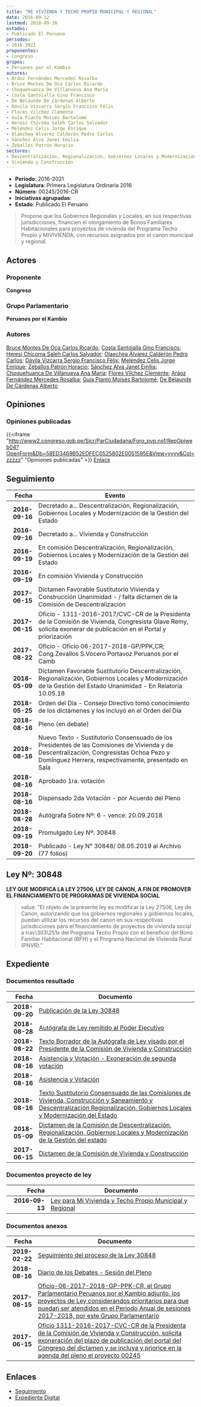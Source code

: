```yaml
---
title: "MI VIVIENDA Y TECHO PROPIO MUNICIPAL Y REGIONAL"
date: 2016-09-12
lastmod: 2018-09-20
estados:
- Publicado El Peruano
periodos:
- 2016-2021
proponentes:
- Congreso
grupos:
- Peruanos por el Kambio
autores:
- Aráoz Fernández Mercedes Rosalba
- Bruce Montes De Oca Carlos Ricardo
- Choquehuanca De Villanueva Ana María
- Costa Santolalla Gino Francisco
- De Belaunde De Cárdenas Alberto
- Dávila Vizcarra Sergio Francisco Félix
- Flores Vílchez Clemente
- Guía Pianto Moisés Bartolomé
- Heresi Chicoma Saleh Carlos Salvador
- Meléndez Celis Jorge Enrique
- Olaechea Álvarez Calderón Pedro Carlos
- Sánchez Alva Janet Emilia
- Zeballos Patrón Horacio
sectores:
- Descentralización, Regionalización, Gobiernos Locales y Modernización de la Gestión del Estado
- Vivienda y Construcción
---
```

- **Periodo**: 2016-2021
- **Legislatura**: Primera Legislatura Ordinaria 2016
- **Número**: 00245/2016-CR
- **Iniciativas agrupadas**: 
- **Estado**: Publicado El Peruano

> Propone que los Gobiernos Regionales y Locales, en sus respectivas jurisdicciones, financien el otorgamiento de Bonos Familiares Habitacionales para proyectos de vivienda del Programa Techo Propio y MIVIVIENDA, con recursos asignados por el canon municipal y regional.


## Actores

### Proponente

**Congreso**

### Grupo Parlamentario

**Peruanos por el Kambio**

### Autores

[Bruce Montes De Oca Carlos Ricardo](mailto:mailto:cbruce@congreso.gob.pe); [Costa Santolalla Gino Francisco](mailto:mailto:gcosta@congreso.gob.pe); [Heresi Chicoma Saleh Carlos Salvador](mailto:mailto:sheresi@congreso.gob.pe); [Olaechea Álvarez Calderón Pedro Carlos](mailto:mailto:polaechea@congreso.gob.pe); [Dávila Vizcarra Sergio Francisco Félix](mailto:mailto:sdavila@congreso.gob.pe); [Meléndez Celis Jorge Enrique](mailto:mailto:jmelendez@congreso.gob.pe); [Zeballos Patrón Horacio](mailto:mailto:hzeballos@congreso.gob.pe); [Sánchez Alva Janet Emilia](mailto:mailto:jsancheza@congreso.gob.pe); [Choquehuanca De Villanueva Ana María](mailto:mailto:achoquehuanca@congreso.gob.pe); [Flores Vílchez Clemente](mailto:mailto:cflores@congreso.gob.pe); [Aráoz Fernández Mercedes Rosalba](mailto:mailto:maraoz@congreso.gob.pe); [Guía Pianto Moisés Bartolomé](mailto:mailto:mguia@congreso.gob.pe); [De Belaunde De Cárdenas Alberto](mailto:mailto:adebelaunde@congreso.gob.pe)

## Opiniones

### Opiniones publicadas

{{<iframe "http://www2.congreso.gob.pe/Sicr/ParCiudadana/Foro_pvp.nsf/RepOpiweb04?OpenForm&Db=58ED3469B52EDFEC0525802E0051595E&View=yyyy&Col=zzzzz" "Opiniones publicadas" >}}
[Enlace](http://www2.congreso.gob.pe/Sicr/ParCiudadana/Foro_pvp.nsf/RepOpiweb04?OpenForm&Db=58ED3469B52EDFEC0525802E0051595E&View=yyyy&Col=zzzzz)


## Seguimiento

| Fecha | Evento |
|------:|--------|
| **2016-09-16** | Decretado a... Descentralización, Regionalización, Gobiernos Locales y Modernización de la Gestión del Estado |
| **2016-09-16** | Decretado a... Vivienda y Construcción |
| **2016-09-19** | En comisión Descentralización, Regionalización, Gobiernos Locales y Modernización de la Gestión del Estado |
| **2016-09-19** | En comisión Vivienda y Construcción |
| **2017-06-15** | Dictamen Favorable Sustitutorio Vivienda y Construcción Unanimidad - / falta dictamen de la Comisión de Descentralización |
| **2017-06-15** | Oficio - 1311-2016-2017/CVC-CR de la Presidenta de la Comisión de Vivienda, Congresista Glave Remy, solicita exonerar de publicación en el Portal y priorización |
| **2017-08-22** | Oficio - Oficio 06-2017-2018-GP/PPK,CR; Cong.Zevallos S.Vocero Portavoz Peruanos por el Camb |
| **2018-05-09** | Dictamen Favorable Sustitutorio Descentralización, Regionalización, Gobiernos Locales y Modernización de la Gestión del Estado Unanimidad - En Relatoría 10.05.18 |
| **2018-05-25** | Orden del Día - Consejo Directivo tomó conocimiento de los dictámenes y los incluyó en el Orden del Día |
| **2018-08-16** | Pleno (en debate) |
| **2018-08-16** | Nuevo Texto - Sustitutorio Consensuado de los Presidentes de las Comisiones de Vivienda y de Descentralización, Congresistas Ochoa Pezo y Domínguez Herrera, respectivamente, presentado en Sala |
| **2018-08-16** | Aprobado 1ra. votación |
| **2018-08-16** | Dispensado 2da Votación - por Acuerdo del Pleno |
| **2018-08-28** | Autógrafa Sobre Nº: 6 - vence: 20.09.2018 |
| **2018-09-19** | Promulgado Ley Nº: 30848 |
| **2018-09-20** | Publicado - Ley N° 30848/ 08.05.2019 al Archivo (77 folios) |

## Ley Nº: 30848

**LEY QUE MODIFICA LA LEY 27506, LEY DE CANON, A FIN DE PROMOVER EL FINANCIAMIENTO DE PROGRAMAS DE VIVIENDA SOCIAL**

> value: "El objeto de la presente ley es modificar la Ley 27506, Ley de Canon, autorizando que los gobiernos regionales y gobiernos locales, puedan utilizar los recursos del canon en sus respectivas jurisdicciones para el financiamiento de proyectos de vivienda social a trav\303\251s del Programa Techo Propio con el beneficio del Bono Familiar Habitacional (BFH) y el Programa Nacional de Vivienda Rural (PNVR)."


## Expediente

### Documentos resultado

| Fecha | Documento |
|------:|-----------|
| **2018-09-20** | [Publicación de la Ley 30848](http://www.leyes.congreso.gob.pe/Documentos/2016_2021/ADLP/Normas_Legales/30848-LEY.pdf) |
| **2018-08-28** | [Autógrafa de Ley remitido al Poder Ejecutivo](http://www.leyes.congreso.gob.pe/Documentos/2016_2021/ADLP/Texto_Aprobado/AU0024520180828.pdf) |
| **2018-08-22** | [Texto Borrador de la Autógrafa de Ley visado por el Presidente de la Comisión de Vivienda y Construcción](http://www.leyes.congreso.gob.pe/Documentos/2016_2021/Texto_Borrador_de_Autografa/BAU0024520180822.pdf) |
| **2018-08-16** | [Asistencia y Votación - Exoneración de segunda votación](http://www.leyes.congreso.gob.pe/Documentos/2016_2021/Asistencia_y_Votacion/Proyectos_de_Ley/Exoneracion_de_Segunda_Votacion/ESV0024520180816..pdf) |
| **2018-08-16** | [Asistencia y Votación](http://www.leyes.congreso.gob.pe/Documentos/2016_2021/Asistencia_y_Votacion/Proyectos_de_Ley/AV0024520180816.pdf) |
| **2018-08-16** | [Texto Sustitutorio Consensuado de las Comisiones de Vivienda, Construcción y Saneamiento y Descentralización Regionalización, Gobiernos Locales y Modernización del Estado](http://www.leyes.congreso.gob.pe/Documentos/2016_2021/Texto_Sustitutorio/Consensuado/TSC0024520180816.pdf) |
| **2018-05-09** | [Dictamen de la Comisión de Descentralización, Regionalización, Gobiernos Locales y Modernización de la Gestión del estado](http://www.leyes.congreso.gob.pe/Documentos/2016_2021/Dictamenes/Proyectos_de_Ley/00245DC08MAY20180509..pdf) |
| **2017-06-15** | [Dictamen de la Comisión de Vivienda y Construcción](http://www.leyes.congreso.gob.pe/Documentos/2016_2021/Dictamenes/Proyectos_de_Ley/00245DC24MAY20170615.pdf) |

### Documentos proyecto de ley

| Fecha | Documento |
|------:|-----------|
| **2016-09-13** | [Ley para Mi Vivienda y Techo Propio Municipal y Regional](http://www.leyes.congreso.gob.pe/Documentos/2016_2021/Proyectos_de_Ley_y_de_Resoluciones_Legislativas/PL0024520160913..pdf) |

### Documentos anexos

| Fecha | Documento |
|------:|-----------|
| **2019-02-22** | [Seguimiento del proceso de la Ley 30848](http://www.leyes.congreso.gob.pe/Documentos/2016_2021/Seguimiento_de_Proyectos_de_Ley/00245PL20190222.pdf) |
| **2018-08-16** | [Diario de los Debates - Sesión del Pleno](http://www2.congreso.gob.pe/Sicr/DiarioDebates/Publicad.nsf/SesionesPleno/05256D6E0073DFE9052582EC00066C7A/$FILE/PLO-2018-4.pdf) |
| **2017-08-15** | [Oficio-06-2017-2018-GP-PPK-CR, el Grupo Parlamentario Peruanos por el Kambio adjunto, los proyectos de Ley considerandos prioritarios para que puedan ser atendidos en el Periodo Anual de sesiones 2017-2018, por este Grupo Parlamentario](http://www.leyes.congreso.gob.pe/Documentos/2016_2021/Oficios/Grupos_Parlamentarios/OFICIO-06-2017-2018-GP-PPK-CR.pdf) |
| **2017-06-15** | [Oficio 1311-2016-2017-CVC-CR de la Presidenta de la Comisión de Vivienda y Construcción, solicita exoneración del plazo de publicación del portal del Congreso del dictamen y se incluya y priorice en la agenda del pleno el proyecto 00245](http://www.leyes.congreso.gob.pe/Documentos/2016_2021/Oficios/Comisiones_Ordinarias/OFICIO-1311-2016-2017-CVC-CR.pdf) |

## Enlaces

- [Seguimiento](http://www2.congreso.gob.pe/Sicr/TraDocEstProc/CLProLey2016.nsf/f7fff46988ca05b1052578e100829cc7/89d9871d2a870e820525802e0055599d?OpenDocument)
- [Expediente Digital](http://www2.congreso.gob.pe/Sicr/TraDocEstProc/Expvirt_2011.nsf/visbusqptramdoc1621/00245?opendocument)

